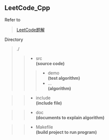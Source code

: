 ## LeetCode_Cpp
Refer to 
> [LeetCode题解](https://siddontang.gitbooks.io/leetcode-solution/content/index.html)  

Directory
> ./
>> *  src   
**(source code)**
>>> * demo  
**(test algorithm)**
>>> * ...  
**(algorithm)**

>> * include  
**(include file)** 

>> * doc  
**(documents to explain algorithm)**

>> * Makefile  
**(build project to run program)**
